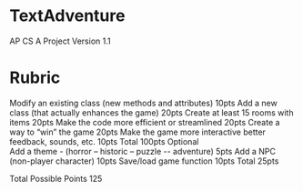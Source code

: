 # TextAdventure
AP CS A Project Version 1.1

# Rubric
Modify an existing class (new methods and attributes)	10pts
Add a new class (that actually enhances the game)	20pts
Create at least 15 rooms with items	20pts
Make the code more efficient or streamlined	20pts
Create a way to “win” the game	20pts
Make the game more interactive better feedback, sounds, etc.	10pts
Total	100pts
Optional	
Add a theme - (horror – historic – puzzle -- adventure)	5pts
Add a NPC (non-player character)	10pts
Save/load game function	10pts
Total	25pts
	
Total Possible Points	125
